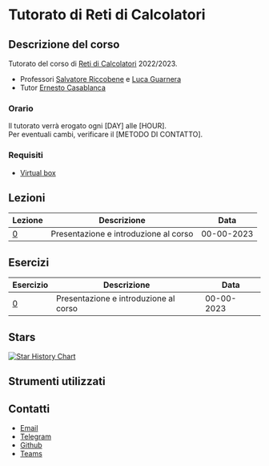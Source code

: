 # Tutorato di Reti di Calcolatori

## Descrizione del corso

Tutorato del corso di [Reti di Calcolatori](http://web.dmi.unict.it/corsi/l-31/insegnamenti?seuid=EF0D54F4-9429-4853-A10C-355A2FD9C3A1) 2022/2023.

- Professori [Salvatore Riccobene](http://web.dmi.unict.it/corsi/l-31/docenti/salvatore.antonio.riccobene) e [Luca Guarnera](http://web.dmi.unict.it/docenti/luca.guarnera)
- Tutor [Ernesto Casablanca](https://github.com/TendTo)

### Orario

Il tutorato verrà erogato ogni [DAY] alle [HOUR].  
Per eventuali cambi, verificare il [METODO DI CONTATTO].

### Requisiti

- [Virtual box](https://www.virtualbox.org/)

## Lezioni

| Lezione | Descrizione                           | Data       |
| ------- | ------------------------------------- | ---------- |
| [0]()   | Presentazione e introduzione al corso | 00-00-2023 |

## Esercizi

| Esercizio | Descrizione                           | Data       |
| --------- | ------------------------------------- | ---------- |
| [0]()     | Presentazione e introduzione al corso | 00-00-2023 |

## Stars

[![Star History Chart](https://api.star-history.com/svg?repos=TendTo/Tutorato-Reti-di-Calcolatori&type=Date)](https://star-history.com/#TendTo/Tutorato-Reti-di-Calcolatori&Date)

## Strumenti utilizzati

## Contatti

- [Email](mailto:casablancaernesto@gmail.com)
- [Telegram](https://t.me/TendTo)
- [Github](https://github.com/TendTo)
- [Teams]()
